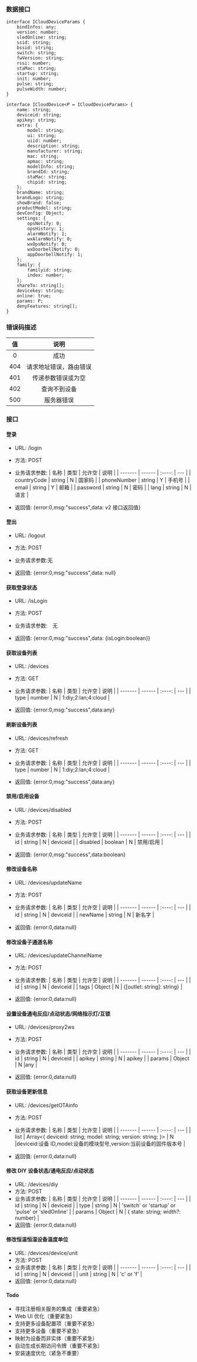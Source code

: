 ### 数据接口

```
interface ICloudDeviceParams {
    bindInfos: any;
    version: number;
    sledOnline: string;
    ssid: string;
    bssid: string;
    switch: string;
    fwVersion: string;
    rssi: number;
    staMac: string;
    startup: string;
    init: number;
    pulse: string;
    pulseWidth: number;
}

interface ICloudDevice<P = ICloudDeviceParams> {
    name: string;
    deviceid: string;
    apikey: string;
    extra: {
        model: string;
        ui: string;
        uiid: number;
        description: string;
        manufacturer: string;
        mac: string;
        apmac: string;
        modelInfo: string;
        brandId: string;
        staMac: string;
        chipid: string;
    };
    brandName: string;
    brandLogo: string;
    showBrand: false;
    productModel: string;
    devConfig: Object;
    settings: {
        opsNotify: 0;
        opsHistory: 1;
        alarmNotify: 1;
        wxAlarmNotify: 0;
        wxOpsNotify: 0;
        wxDoorbellNotify: 0;
        appDoorbellNotify: 1;
    };
    family: {
        familyid: string;
        index: number;
    };
    shareTo: string[];
    devicekey: string;
    online: true;
    params: P;
    denyFeatures: string[];
}
```

### 错误码描述

| 值  |          说明          |
| :-: | :--------------------: |
|  0  |          成功          |
| 404 | 请求地址错误，路由错误 |
| 401 |   传递参数错误或为空   |
| 402 |      查询不到设备      |
| 500 |       服务器错误       |

### 接口

#### 登录

-   URL: /login
-   方法: POST
-   业务请求参数:
    | 名称 | 类型 | 允许空 | 说明 |
    | ------- | ------ | :----: | --- |
    | countryCode | string | N | 国家码 |
    | phoneNumber | string | Y | 手机号 |
    | email | string | Y | 邮箱 |
    | password | string | N | 密码 |
    | lang | string | N | 语言 |

-   返回值:
    {error:0,msg:"success",data: v2 接口返回值}

#### 登出

-   URL: /logout
-   方法: POST
-   业务请求参数:无

-   返回值:
    {error:0,msg:"success",data: null}

#### 获取登录状态

-   URL: /isLogin
-   方法: POST
-   业务请求参数:　无

-   返回值:
    {error:0,msg:"success",data: {isLogin:boolean}}

#### 获取设备列表

-   URL: /devices
-   方法: GET
-   业务请求参数:
    | 名称 | 类型 | 允许空 | 说明 |
    | ------- | ------ | :----: | --- |
    | type | number | N | 1:diy;2:lan;4:cloud |

-   返回值:
    {error:0,msg:"success",data:any}

#### 刷新设备列表

-   URL: /devices/refresh
-   方法: GET
-   业务请求参数:
    | 名称 | 类型 | 允许空 | 说明 |
    | ------- | ------ | :----: | --- |
    | type | number | N | 1:diy;2:lan;4:cloud |

-   返回值:
    {error:0,msg:"success",data:any}

#### 禁用/启用设备

-   URL: /devices/disabled
-   方法: POST
-   业务请求参数:
    | 名称 | 类型 | 允许空 | 说明 |
    | ------- | ------ | :----: | --- |
    | id | string | N | deviceid |
    | disabled | boolean | N | 禁用/启用 |

-   返回值:
    {error:0,msg:"success",data:boolean}

#### 修改设备名称

-   URL: /devices/updateName
-   方法: POST
-   业务请求参数:
    | 名称 | 类型 | 允许空 | 说明 |
    | ------- | ------ | :----: | --- |
    | id | string | N | deviceid |
    | newName | string | N | 新名字 |

-   返回值:
    {error:0,data:null}

#### 修改设备子通道名称

-   URL: /devices/updateChannelName
-   方法: POST
-   业务请求参数:
    | 名称 | 类型 | 允许空 | 说明 |
    | ------- | ------ | :----: | --- |
    | id | string | N | deviceid |
    | tags | Object | N | {[outlet: string]: string} |

-   返回值:
    {error:0,data:null}

#### 设置设备通电反应/点动状态/网络指示灯/互锁

-   URL: /devices/proxy2ws
-   方法: POST
-   业务请求参数:
    | 名称 | 类型 | 允许空 | 说明 |
    | ------- | ------ | :----: | --- |
    | id | string | N | deviceid |
    | apikey | string | N | apikey |
    | params | Object | N |any |

-   返回值:
    {error:0,data:null}

#### 获取设备更新信息

-   URL: /devices/getOTAinfo
-   方法: POST
-   业务请求参数:
    | 名称 | 类型 | 允许空 | 说明 |
    | ------- | ------ | :----: | --- |
    | list | Array<{ deviceid: string; model: string; version: string; }> | N |deviceid:设备 ID,model:设备的模块型号,version:当前设备的固件版本号 |

-   返回值:
    {error:0,data:null}

#### 修改 DIY 设备状态/通电反应/点动状态

-   URL: /devices/diy
-   方法: POST
-   业务请求参数:
    | 名称 | 类型 | 允许空 | 说明 |
    | ------- | ------ | :----: | --- |
    | id | string | N | deviceid |
    | type | string | N | 'switch' or 'startup' or 'pulse' or 'sledOnline' |
    | params | Object | N | { state: string; width?: number} |
-   返回值:
    {error:0,data:null}

#### 修改恒温恒湿设备温度单位

-   URL: /devices/device/unit
-   方法: POST
-   业务请求参数:
    | 名称 | 类型 | 允许空 | 说明 |
    | ------- | ------ | :----: | --- |
    | id | string | N | deviceid |
    | unit | string | N | 'c' or 'f' |
-   返回值:
    {error:0,data:null}

#### Todo

-   寻找注册相关服务的集成（重要紧急）
-   Web UI 优化（重要紧急）
-   支持更多设备配置项（重要不紧急）
-   支持更多设备（重要不紧急）
-   映射为设备而非实体（重要不紧急）
-   自动生成长期访问令牌（重要不紧急）
-   安装速度优化（紧急不重要）
